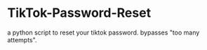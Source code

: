 # TikTok-Password-Reset
a python script to reset your tiktok password. bypasses "too many attempts".
